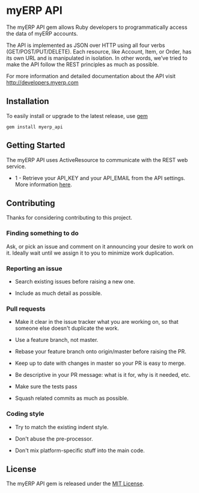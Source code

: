 # myERP API


The myERP API gem allows Ruby developers to programmatically access the data of myERP accounts.

The API is implemented as JSON over HTTP using all four verbs (GET/POST/PUT/DELETE). Each resource, like Account, Item, or Order, has its own URL and is manipulated in isolation. In other words, we’ve tried to make the API follow the REST principles as much as possible.

For more information and detailed documentation about the API visit http://developers.myerp.com

## Installation

To easily install or upgrade to the latest release, use [gem](http://rubygems.org/)

    gem install myerp_api

## Getting Started

The myERP API uses ActiveResource to communicate with the REST web service.

- 1 - Retrieve your API_KEY and your API_EMAIL from the API settings. More information [here](http://developers.myerp.com/docs/1.0/overview/security_authentication.html).


## Contributing

Thanks for considering contributing to this project.

### Finding something to do

Ask, or pick an issue and comment on it announcing your desire to work on it. Ideally wait until we assign it to you to minimize work duplication.

### Reporting an issue

- Search existing issues before raising a new one.

- Include as much detail as possible.

### Pull requests

- Make it clear in the issue tracker what you are working on, so that someone else doesn't duplicate the work.

- Use a feature branch, not master.

- Rebase your feature branch onto origin/master before raising the PR.

- Keep up to date with changes in master so your PR is easy to merge.

- Be descriptive in your PR message: what is it for, why is it needed, etc.

- Make sure the tests pass

- Squash related commits as much as possible.

### Coding style

- Try to match the existing indent style.

- Don't abuse the pre-processor.

- Don't mix platform-specific stuff into the main code.


## License

The myERP API gem is released under the [MIT License](http://www.opensource.org/licenses/MIT).
